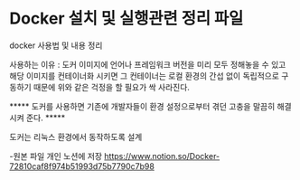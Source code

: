 #  Docker 설치 및 실행관련 정리 파일

docker 사용법 및 내용 정리

사용하는 이유 : 도커 이미지에 언어나 프레임워크 버전을 미리 모두 정해놓을 수 있고 해당 이미지를 컨테이너화 시키면 그 컨테이너는 로컬 환경의 간섭 없이 독립적으로 구동하기 때문에 위와 같은 걱정을 할 필요가 싹 사라진다. 

***** 도커를 사용하면 기존에 개발자들이 환경 설정으로부터 겪던 고충을 말끔히 해결시켜 준다.  *****

도커는 리눅스 환경에서 동작하도록 설계

-원본 파일 개인 노션에 저장
https://www.notion.so/Docker-72810caf8f974b51993d75b7790c7b98

